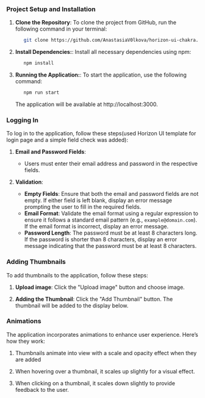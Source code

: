 
### Project Setup and Installation

1. **Clone the Repository**:
   To clone the project from GitHub, run the following command in your terminal:
   ```bash
      git clone https://github.com/AnastasiaV0lkova/horizon-ui-chakra.git
   ```
   
2. **Install Dependencies:**:
   Install all necessary dependencies using npm:
   ```bash 
      npm install
   ```
   
3. **Running the Application:**:
   To start the application, use the following command:
   ```bash 
      npm run start
   ```
   The application will be available at http://localhost:3000.

### Logging In

To log in to the application, follow these steps(used Horizon UI template for login page and a simple field check was added):

1. **Email and Password Fields**:
   - Users must enter their email address and password in the respective fields.

2. **Validation**:
   - **Empty Fields**: Ensure that both the email and password fields are not empty. If either field is left blank, display an error message prompting the user to fill in the required fields.
   - **Email Format**: Validate the email format using a regular expression to ensure it follows a standard email pattern (e.g., `example@domain.com`). If the email format is incorrect, display an error message.
   - **Password Length**: The password must be at least 8 characters long. If the password is shorter than 8 characters, display an error message indicating that the password must be at least 8 characters.

### Adding Thumbnails

To add thumbnails to the application, follow these steps:

1. **Upload image**:
   Click the "Upload image" button and choose image.

3. **Adding the Thumbnail**:
   Click the "Add Thumbnail" button. The thumbnail will be added to the display below.

### Animations

The application incorporates animations to enhance user experience. Here’s how they work:

1. Thumbnails animate into view with a scale and opacity effect when they are added

2. When hovering over a thumbnail, it scales up slightly for a visual effect.

3. When clicking on a thumbnail, it scales down slightly to provide feedback to the user.
